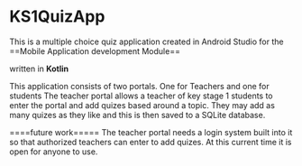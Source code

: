 # KS1QuizApp

This is a multiple choice quiz application created in Android Studio for the ==Mobile 
Application development Module==

written in **Kotlin**

This application consists of two portals. One for Teachers and one for students 
The teacher portal allows a teacher of key stage 1 students to enter the portal and 
add quizes based around a topic. They may add as many quizes as they like and this is then saved to a 
SQLite database. 

====future work=====
The teacher portal needs a login system built into it so that authorized teachers can enter 
to add quizes. At this current time it is open for anyone to use. 
